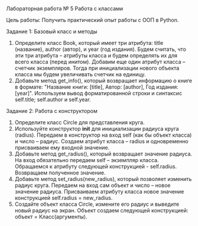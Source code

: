 
Лабораторная работа № 5 Работа с классами

Цель работы: Получить практический опыт работы с ООП в Python.


Задание 1:  Базовый класс и методы

1.	Определите класс Book, который имеет три атрибута: title (название), author (автор), и year (год издания).
Будем считать, что эти три атрибута – атрибуты класса и будем определять их для всего класса (перед инитом). Добавим еще один атрибут класса – счетчик экземпляров. Тогда при инициализации нового объекта класса мы будем увеличивать счетчик на единицу. 
2.	Добавьте метод get_info(), который возвращает информацию о книге в формате: "Название книги: [title], Автор: [author], Год издания: [year]".
Используем вывод форматированной строки и синтаксис self.title; self.author и self.year.

Задание 2: Работа с конструктором

1.	Определите класс Circle для представления круга.
2.	Используйте конструктор __init__ для инициализации радиуса круга (radius). Передаем в конструктор на вход self (как бы объект класса) и число – радиус. Создаем атрибут класса – radius и одновременно присваиваем ему входной значение. 
3.	Добавьте метод get_radius(), который возвращает значение радиуса. На вход обязательно передаем self – экземпляр класса. Обращаемся к атрибуту следующей конструкцией - self.radius. Возвращаем полученное значение.
4.	Добавьте метод set_radius(new_radius), который позволяет изменить радиус круга. Передаем на вход сам объект и число – новое значение радиуса. Присваиваем атрибуту класса новое значение конструкцией self.radius = new_radius. 
5.	Создайте объект класса Circle, измените его радиус и выведите новый радиус на экран. Объект создаем следующей конструкцией: объект = Класс(аргументы).



